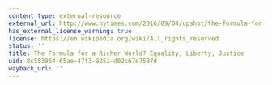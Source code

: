```yaml
---
content_type: external-resource
external_url: http://www.nytimes.com/2016/09/04/upshot/the-formula-for-a-richer-world-equality-liberty-justice.html?_r=1
has_external_license_warning: true
license: https://en.wikipedia.org/wiki/All_rights_reserved
status: ''
title: The Formula for a Richer World? Equality, Liberty, Justice
uid: 8c553964-65ae-47f3-9251-d02c67e7587d
wayback_url: ''
---
```

